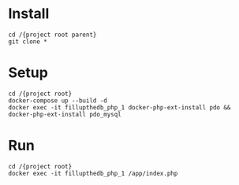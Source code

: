 # Install

    cd /{project root parent}
    git clone *

# Setup

    cd /{project root}
    docker-compose up --build -d
    docker exec -it fillupthedb_php_1 docker-php-ext-install pdo && docker-php-ext-install pdo_mysql

# Run

    cd /{project root}
    docker exec -it fillupthedb_php_1 /app/index.php
